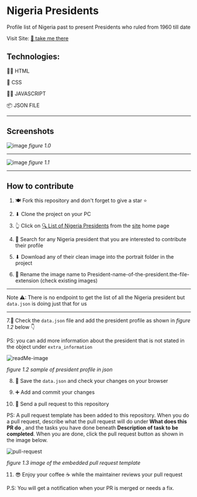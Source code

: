 # Nigeria Presidents

Profile list of Nigeria past to present Presidents who ruled from 1960 till date

Visit Site: [🔗 take me there](https://nigeria-presidents.netlify.app/)

## Technologies:

👩‍💻 HTML  

🎨 CSS  

🧙‍♂️ JAVASCRIPT   

📦 JSON FILE  

<hr />

## Screenshots

![image](https://user-images.githubusercontent.com/58919619/135591298-34af9d47-95a4-49c3-83db-d159a7be12cf.png)
_figure 1.0_

<hr />

![image](https://user-images.githubusercontent.com/58919619/135591991-38b519ae-4ca8-41d0-b8c4-ca46eedbfa37.png)
_figure 1.1_

<hr />

## How to contribute

1. 🍽 Fork this repository and don't forget to give a star ⭐  

2. ⬇ Clone the project on your PC  

3. 👆 Click on [🔍 List of Nigeria Presidents](https://www.google.com/search?q=list+of+nigerian+presidents+from+1960+till+date) from the [site](https://nigeria-presidents.netlify.app/) home page  

4. 👀 Search for any Nigeria president that you are interested to contribute their profile  

5. ⬇ Download any of their clean image into the portrait folder in the project   

6. 🔀 Rename the image name to President-name-of-the-president.the-file-extension (check existing images)  

<hr />

Note ⚠: There is no endpoint to get the list of all the Nigeria president but `data.json` is doing just that for us  

<hr />

7.🏁 Check the `data.json` file and add the president profile as shown in _figure 1.2_ below 👇  

PS: you can add more information about the president that is not stated in the object under `extra_information`

![readMe-image](https://user-images.githubusercontent.com/58919619/135597758-bd6093c2-8278-4e7d-9c4d-f777a860eaee.png)

_figure 1.2 sample of president profile in json_    

8. 🌟 Save the `data.json` and check your changes on your browser    

9. ➕ Add and commit your changes  

10. 📩 Send a pull request to this repository

PS:  A pull request template has been added to this repository. When you do a pull request, 
describe what the pull request will do under **What does this PR do** , and the tasks you 
have done beneath **Description of task to be completed**. 
When you are done, click the pull request button as shown in the image below.

![pull-request](https://user-images.githubusercontent.com/25479050/137454057-24befdd1-a325-4473-b6c4-bab39292129d.png)

_figure 1.3 image of the embedded pull request template_

11. 😎 Enjoy your coffee ☕ while the maintainer reviews your pull request  

P.S: You will get a notification when your PR is merged or needs a fix.

